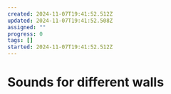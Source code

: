 ```yaml
---
created: 2024-11-07T19:41:52.512Z
updated: 2024-11-07T19:41:52.508Z
assigned: ""
progress: 0
tags: []
started: 2024-11-07T19:41:52.512Z
---
```


# Sounds for different walls
